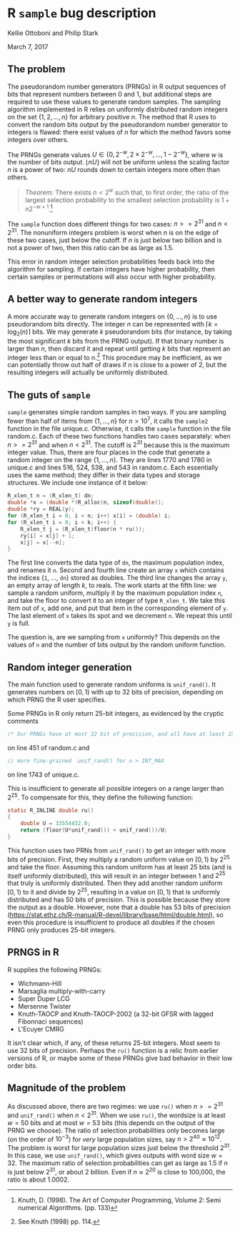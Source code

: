 R `sample` bug description
==========================
Kellie Ottoboni and Philip Stark

March 7, 2017


The problem
------------

The pseudorandom number generators (PRNGs) in R output sequences of bits that represent numbers between 0 and 1, but additional steps are required to use these values to generate random samples. The sampling algorithm implemented in R relies on uniformly distributed random integers on the set $\{1, 2, \dots, n\}$ for arbitrary positive $n$. The method that R uses to convert the random bits output by the pseudorandom number generator to integers is flawed: there exist values of $n$ for which the method favors some integers over others.

The PRNGs generate values $U\in\{0, 2^{-w}, 2\times 2^{-w}, ..., 1 - 2^{-w}\}$, where $w$ is the number of bits output. $\lfloor nU \rfloor$ will not be uniform unless the scaling factor $n$ is a power of two: $nU$ rounds down to certain integers more often than others.

> *Theorem:* There exists $n < 2^w$ such that, to first order, the ratio of the largest selection probability to the smallest selection probability is $1 + n2^{-w+1}$.[^fn1]

The `sample` function does different things for two cases: $n >= 2^{31}$ and $n < 2^{31}$. The nonuniform integers problem is worst when $n$ is on the edge of these two cases, just below the cutoff.  If $n$ is just below two billion and is not a power of two, then this ratio can be as large as 1.5.

This error in random integer selection probabilities feeds back into the algorithm for sampling. If certain integers have higher probability, then certain samples or permutations will also occur with higher probability.

A better way to generate random integers
----------------------------------------

A more accurate way to generate random integers on $\{0, \dots, n\}$ is to use pseudorandom bits directly. The integer $n$ can be represented with $\lceil k= \log_2(n) \rceil$ bits. We may generate $k$ pseudorandom bits (for instance, by taking the most significant $k$ bits from the PRNG output).  If that binary number is larger than $n$, then discard it and repeat until getting $k$ bits that represent an integer less than or equal to $n$.[^fn2] This procedure may be inefficient, as we can potentially throw out half of draws if $n$ is close to a power of $2$, but the resulting integers will actually be uniformly distributed.

The guts of `sample`
--------------------

`sample` generates simple random samples in two ways. If you are sampling fewer than half of items from $\{1, ... , n\}$ for $n > 10^7$, it calls the `sample2` function in the file unique.c. Otherwise, it calls the `sample` function in the file random.c. Each of these two functions handles two cases separately: when $n >= 2^{31}$ and when $n < 2^{31}$. The cutoff is $2^{31}$ because this is the maximum integer value. Thus, there are four places in the code that generate a random integer on the range $\{1, ... , n\}$. They are lines 1770 and 1780 in unique.c and lines 516, 524, 538, and 543 in random.c. Each essentially uses the same method; they differ in their data types and storage structures. We include one instance of it below:

```c
R_xlen_t n = (R_xlen_t) dn;
double *x = (double *)R_alloc(n, sizeof(double));
double *ry = REAL(y);
for (R_xlen_t i = 0; i < n; i++) x[i] = (double) i;
for (R_xlen_t i = 0; i < k; i++) {
	R_xlen_t j = (R_xlen_t)floor(n * ru());
	ry[i] = x[j] + 1;
	x[j] = x[--n];
}
```

The first line converts the data type of `dn`, the maximum population index, and renames it `n`. Second and fourth line create an array `x` which contains the indices {`1`, ..., `dn`} stored as doubles. The third line changes the array `y`, an empty array of length $k$, to reals.  The work starts at the fifth line: we sample a random uniform, multiply it by the maximum population index `n`, and take the floor to convert it to an integer of type `R_xlen_t`.  We take this item out of `x`, add one, and put that item in the corresponding element of `y`.  The last element of `x` takes its spot and we decrement `n`. We repeat this until `y` is full.

The question is, are we sampling from `x` uniformly? This depends on the values of `n` and the number of bits output by the random uniform function.


Random integer generation
-------------------------

The main function used to generate random uniforms is `unif_rand()`. It generates numbers on $[0,1)$ with up to 32 bits of precision, depending on which PRNG the R user specifies.

Some PRNGs in R only return 25-bit integers, as evidenced by the cryptic comments

```c
/* Our PRNGs have at most 32 bit of precision, and all have at least 25 */
```

on line 451 of random.c and 

```c
// more fine-grained  unif_rand() for n > INT_MAX
```

on line 1743 of unique.c.

This is insufficient to generate all possible integers on a range larger than $2^{25}$. To compensate for this, they define the following function:

```c
static R_INLINE double ru()
{
    double U = 33554432.0;
    return (floor(U*unif_rand()) + unif_rand())/U;
}
```

This function uses two PRNs from `unif_rand()` to get an integer with more bits of precision. First, they multiply a random uniform value on $[0,1)$ by $2^{25}$ and take the floor. Assuming this random uniform has at least 25 bits (and is itself uniformly distributed), this will result in an integer between 1 and $2^{25}$ that truly is uniformly distributed. Then they add another random uniform $[0,1)$ to it and divide by $2^{25}$, resulting in a value on $[0,1)$ that is uniformly distributed and has 50 bits of precision. This is possible because they store the output as a double. However, note that a double has 53 bits of precision (https://stat.ethz.ch/R-manual/R-devel/library/base/html/double.html), so even this procedure is insufficient to produce all doubles if the chosen PRNG only produces 25-bit integers.

PRNGS in R
----------

R supplies the following PRNGs:

* Wichmann-Hill
* Marsaglia multiply-with-carry
* Super Duper LCG
* Mersenne Twister
* Knuth-TAOCP and Knuth-TAOCP-2002 (a 32-bit GFSR with lagged Fibonnaci sequences)
* L'Ecuyer CMRG

It isn't clear which, if any, of these returns 25-bit integers. Most seem to use 32 bits of precision. Perhaps the `ru()` function is a relic from earlier versions of R, or maybe some of these PRNGs give bad behavior in their low order bits.

Magnitude of the problem
-----------------------

As discussed above, there are two regimes: we use `ru()` when $n >= 2^{31}$ and `unif_rand()` when $n < 2^{31}$. When we use `ru()`, the wordsize is at least $w=50$ bits and at most $w=53$ bits (this depends on the output of the PRNG we choose). The ratio of selection probabilities only becomes large (on the order of $10^{-3}$) for *very* large population sizes, say $n > 2^{40} \approx 10^{12}$. The problem is worst for large population sizes just below the threshold $2^{31}$. In this case, we use `unif_rand()`, which gives outputs with word size $w=32$. The maximum ratio of selection probabilities can get as large as 1.5 if $n$ is just below $2^{31}$, or about 2 billion. Even if $n \approx 2^{20}$ is close to 100,000, the ratio is about $1.0002$.


[^fn1]: Knuth, D. (1998). The Art of Computer Programming, Volume 2: Semi numerical Algorithms. (pp. 133)
[^fn2]: See Knuth (1998) pp. 114.